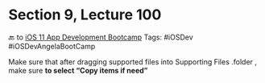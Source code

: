 # Section 9, Lecture 100
🔙 to [iOS 11 App Development Bootcamp](bear://x-callback-url/open-note?id=83D58FA4-AF29-4C6F-A882-B2C8BF438CB9-6199-00003565A665E5FC)
Tags: #iOSDev #iOSDevAngelaBootCamp

Make sure that after dragging supported files into Supporting Files .folder , make sure **to select “Copy items if need”** 

